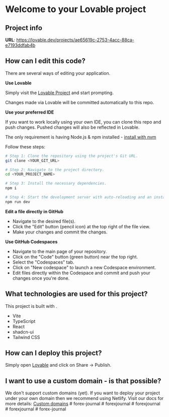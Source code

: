# Welcome to your Lovable project

## Project info

**URL**: https://lovable.dev/projects/ae65619c-2753-4acc-88ca-e7193ddfab4b

## How can I edit this code?

There are several ways of editing your application.

**Use Lovable**

Simply visit the [Lovable Project](https://lovable.dev/projects/ae65619c-2753-4acc-88ca-e7193ddfab4b) and start prompting.

Changes made via Lovable will be committed automatically to this repo.

**Use your preferred IDE**

If you want to work locally using your own IDE, you can clone this repo and push changes. Pushed changes will also be reflected in Lovable.

The only requirement is having Node.js & npm installed - [install with nvm](https://github.com/nvm-sh/nvm#installing-and-updating)

Follow these steps:

```sh
# Step 1: Clone the repository using the project's Git URL.
git clone <YOUR_GIT_URL>

# Step 2: Navigate to the project directory.
cd <YOUR_PROJECT_NAME>

# Step 3: Install the necessary dependencies.
npm i

# Step 4: Start the development server with auto-reloading and an instant preview.
npm run dev
```

**Edit a file directly in GitHub**

- Navigate to the desired file(s).
- Click the "Edit" button (pencil icon) at the top right of the file view.
- Make your changes and commit the changes.

**Use GitHub Codespaces**

- Navigate to the main page of your repository.
- Click on the "Code" button (green button) near the top right.
- Select the "Codespaces" tab.
- Click on "New codespace" to launch a new Codespace environment.
- Edit files directly within the Codespace and commit and push your changes once you're done.

## What technologies are used for this project?

This project is built with .

- Vite
- TypeScript
- React
- shadcn-ui
- Tailwind CSS

## How can I deploy this project?

Simply open [Lovable](https://lovable.dev/projects/ae65619c-2753-4acc-88ca-e7193ddfab4b) and click on Share -> Publish.

## I want to use a custom domain - is that possible?

We don't support custom domains (yet). If you want to deploy your project under your own domain then we recommend using Netlify. Visit our docs for more details: [Custom domains](https://docs.lovable.dev/tips-tricks/custom-domain/)
#   f o r e x - j o u r n a l  
 #   f o r e x j o u r n a l  
 #   f o r e x j o u r n a l  
 #   f o r e x j o u r n a l  
 #   f o r e x - j o u r n a l  
 